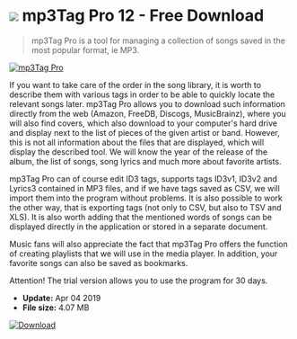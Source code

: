 # ![](https://cdn.softexe.net/static/icon/8/mp3tag-pro-8686.png) mp3Tag Pro 12 - Free Download

> mp3Tag Pro is a tool for managing a collection of songs saved in the most popular format, ie MP3.

[![mp3Tag Pro](https://gallery.dpcdn.pl/imgc/Tools/83233/g_-_420x350_1.5_-_x9dd610b6-5a5f-4e42-92b8-78089a5d3d82.jpg)](https://softexe.net/win/multimedia/audio-utilities/mp3tag-pro:hfhf.html)

If you want to take care of the order in the song library, it is worth to describe them with various tags in order to be able to quickly locate the relevant songs later. mp3Tag Pro allows you to download such information directly from the web (Amazon, FreeDB, Discogs, MusicBrainz), where you will also find covers, which also download to your computer's hard drive and display next to the list of pieces of the given artist or band. However, this is not all information about the files that are displayed, which will display the described tool. We will know the year of the release of the album, the list of songs, song lyrics and much more about favorite artists.
 
 mp3Tag Pro can of course edit ID3 tags, supports tags ID3v1, ID3v2 and Lyrics3 contained in MP3 files, and if we have tags saved as CSV, we will import them into the program without problems. It is also possible to work the other way, that is exporting tags (not only to CSV, but also to TSV and XLS). It is also worth adding that the mentioned words of songs can be displayed directly in the application or stored in a separate document.
 
 Music fans will also appreciate the fact that mp3Tag Pro offers the function of creating playlists that we will use in the media player. In addition, your favorite songs can also be saved as bookmarks.
 
 Attention!
 The trial version allows you to use the program for 30 days.


- **Update:** Apr 04 2019
- **File size:** 4.07 MB

[![Download](https://cdn.softexe.net/static/img/download.png)](https://softexe.net/win/multimedia/audio-utilities/mp3tag-pro:hfhf.html)

